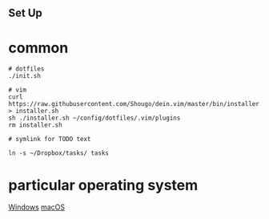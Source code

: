 Set Up
-------

# common

```
# dotfiles
./init.sh

# vim
curl https://raw.githubusercontent.com/Shougo/dein.vim/master/bin/installer.sh > installer.sh
sh ./installer.sh ~/config/dotfiles/.vim/plugins
rm installer.sh

# symlink for TODO text 

ln -s ~/Dropbox/tasks/ tasks
```

# particular operating system

[Windows](config/env/Windows/README.md)
[macOS](config/env/macOS/README.md)
